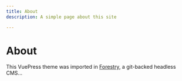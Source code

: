 ```yaml
---
title: About
description: A simple page about this site

---
```

# About

This VuePress theme was imported in [Forestry](https:://forestry.io), a git-backed headless CMS...
